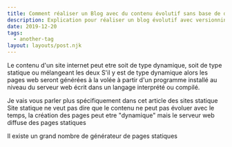 ```yaml
---
title: Comment réaliser un Blog avec du contenu évolutif sans base de données.
description: Explication pour réaliser un blog évolutif avec versionning du contenu.
date: 2019-12-20
tags:
  - another-tag
layout: layouts/post.njk
---
```


Le contenu d'un site internet peut etre soit de type dynamique, soit de type statique ou mélangeant les deux
S'il y est de type dynamique alors les pages web seront générées à la volée à partir d'un programme installé au niveau du serveur web écrit dans un langage interprété ou compilé.

Je vais vous parler plus spécifiquement dans cet article des sites statique
Site statique ne veut pas dire que le contenu ne peut pas évoluer avec le temps, la création des pages peut etre "dynamique" mais le serveur web diffuse des pages statiques

Il existe un grand nombre de générateur de pages statiques 
